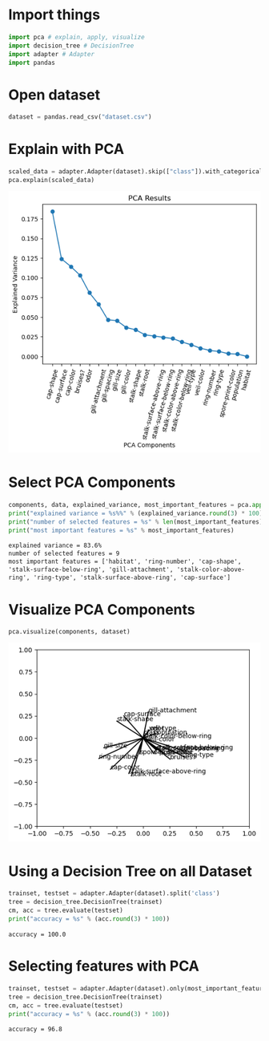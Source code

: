 # Import things


```python
import pca # explain, apply, visualize
import decision_tree # DecisionTree
import adapter # Adapter
import pandas
```

# Open dataset


```python
dataset = pandas.read_csv("dataset.csv")
```

# Explain with PCA


```python
scaled_data = adapter.Adapter(dataset).skip(["class"]).with_categoricals().only_numericals().scale().ok()
pca.explain(scaled_data)
```


    
![png](output_5_0.png)
    


# Select PCA Components


```python
components, data, explained_variance, most_important_features = pca.apply(scaled_data)
print("explained variance = %s%%" % (explained_variance.round(3) * 100))
print("number of selected features = %s" % len(most_important_features))
print("most important features = %s" % most_important_features)
```

    explained variance = 83.6%
    number of selected features = 9
    most important features = ['habitat', 'ring-number', 'cap-shape', 'stalk-surface-below-ring', 'gill-attachment', 'stalk-color-above-ring', 'ring-type', 'stalk-surface-above-ring', 'cap-surface']


# Visualize PCA Components


```python
pca.visualize(components, dataset)
```


    
![png](output_9_0.png)
    


# Using a Decision Tree on all Dataset


```python
trainset, testset = adapter.Adapter(dataset).split('class')
tree = decision_tree.DecisionTree(trainset)
cm, acc = tree.evaluate(testset)
print("accuracy = %s" % (acc.round(3) * 100))
```

    accuracy = 100.0


# Selecting features with PCA


```python
trainset, testset = adapter.Adapter(dataset).only(most_important_features + ['class']).split('class')
tree = decision_tree.DecisionTree(trainset)
cm, acc = tree.evaluate(testset)
print("accuracy = %s" % (acc.round(3) * 100))
```

    accuracy = 96.8



```python

```
